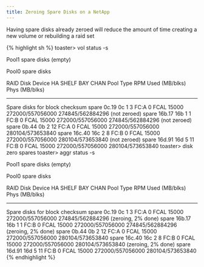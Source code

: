 ```yaml
---
title: Zeroing Spare Disks on a NetApp
---
```

Having spare disks already zeroed will reduce the amount of time creating a
new volume or rebuilding a raid set

{% highlight sh %}
toaster> vol status -s

Pool1 spare disks (empty)

Pool0 spare disks

RAID Disk       Device  HA  SHELF BAY CHAN Pool Type  RPM  Used (MB/blks)    Phys (MB/blks)
---------       ------  ------------- ---- ---- ---- ----- --------------    --------------
Spare disks for block checksum
spare           0c.19   0c    1   3   FC:A   0  FCAL 15000 272000/557056000  274845/562884296 (not zeroed)
spare           16b.17  16b   1   1   FC:B   0  FCAL 15000 272000/557056000  274845/562884296 (not zeroed)
spare           0b.44   0b    2   12  FC:A   0  FCAL 15000 272000/557056000  280104/573653840
spare           16c.40  16c   2   8   FC:B   0  FCAL 15000 272000/557056000  280104/573653840 (not zeroed)
spare           16d.91  16d   5   11  FC:B   0  FCAL 15000 272000/557056000  280104/573653840
toaster> disk zero spares
toaster> aggr status -s

Pool1 spare disks (empty)

Pool0 spare disks

RAID Disk       Device  HA  SHELF BAY CHAN Pool Type  RPM  Used (MB/blks)    Phys (MB/blks)
---------       ------  ------------- ---- ---- ---- ----- --------------    --------------
Spare disks for block checksum
spare           0c.19   0c    1   3   FC:A   0  FCAL 15000 272000/557056000  274845/562884296 (zeroing, 2% done)
spare           16b.17  16b   1   1   FC:B   0  FCAL 15000 272000/557056000  274845/562884296 (zeroing, 2% done)
spare           0b.44   0b    2   12  FC:A   0  FCAL 15000 272000/557056000  280104/573653840
spare           16c.40  16c   2   8   FC:B   0  FCAL 15000 272000/557056000  280104/573653840 (zeroing, 2% done)
spare           16d.91  16d   5   11  FC:B   0  FCAL 15000 272000/557056000  280104/573653840
{% endhighlight %}
